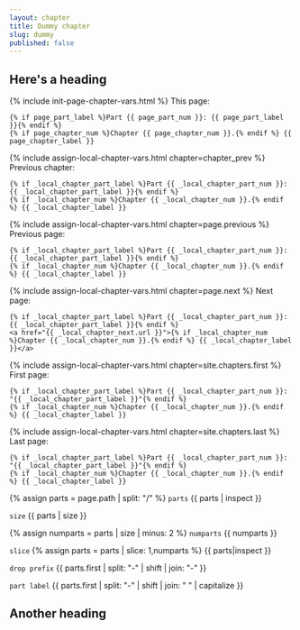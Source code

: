 ```yaml
---
layout: chapter
title: Dummy chapter
slug: dummy
published: false
---
```


## Here's a heading

{% include init-page-chapter-vars.html %}
This page:

    {% if page_part_label %}Part {{ page_part_num }}: {{ page_part_label }}{% endif %}
    {% if page_chapter_num %}Chapter {{ page_chapter_num }}.{% endif %} {{ page_chapter_label }}
    
{% include assign-local-chapter-vars.html chapter=chapter_prev %}
Previous chapter:

    {% if _local_chapter_part_label %}Part {{ _local_chapter_part_num }}: {{ _local_chapter_part_label }}{% endif %}
    {% if _local_chapter_num %}Chapter {{ _local_chapter_num }}.{% endif %} {{ _local_chapter_label }}

{% include assign-local-chapter-vars.html chapter=page.previous %}
Previous page:

    {% if _local_chapter_part_label %}Part {{ _local_chapter_part_num }}: {{ _local_chapter_part_label }}{% endif %}
    {% if _local_chapter_num %}Chapter {{ _local_chapter_num }}.{% endif %} {{ _local_chapter_label }}
    
{% include assign-local-chapter-vars.html chapter=page.next %}
Next page:

    {% if _local_chapter_part_label %}Part {{ _local_chapter_part_num }}: {{ _local_chapter_part_label }}{% endif %}
    <a href="{{ _local_chapter_next.url }}">{% if _local_chapter_num %}Chapter {{ _local_chapter_num }}.{% endif %} {{ _local_chapter_label }}</a>

{% include assign-local-chapter-vars.html chapter=site.chapters.first %}
First page:

    {% if _local_chapter_part_label %}Part {{ _local_chapter_part_num }}: "{{ _local_chapter_part_label }}"{% endif %}
    {% if _local_chapter_num %}Chapter {{ _local_chapter_num }}.{% endif %} {{ _local_chapter_label }}

{% include assign-local-chapter-vars.html chapter=site.chapters.last %}
Last page:

    {% if _local_chapter_part_label %}Part {{ _local_chapter_part_num }}: "{{ _local_chapter_part_label }}"{% endif %}
    {% if _local_chapter_num %}Chapter {{ _local_chapter_num }}.{% endif %} {{ _local_chapter_label }}

{% assign parts = page.path | split: "/" %}
`parts` {{ parts | inspect }}

`size` {{ parts | size }}

{% assign numparts = parts | size | minus: 2 %}
`numparts` {{ numparts }}

`slice` {% assign parts = parts | slice: 1,numparts %} {{ parts|inspect }}

`drop prefix` {{ parts.first | split: "-" | shift | join: "-" }}

`part label` {{ parts.first | split: "-" | shift | join: " " | capitalize }}

## Another heading
